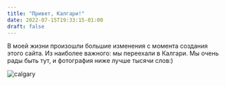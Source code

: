 ```yaml
---
title: "Привет, Калгари!"
date: 2022-07-15T19:33:15-01:00
draft: false 
---
```


В моей жизни произошли большие изменения с момента создания этого сайта. Из наиболее важного: мы переехали в Калгари. Мы очень рады быть тут, и фотография ниже лучше тысячи слов:)

![calgary](/img/calgary.jpg)

